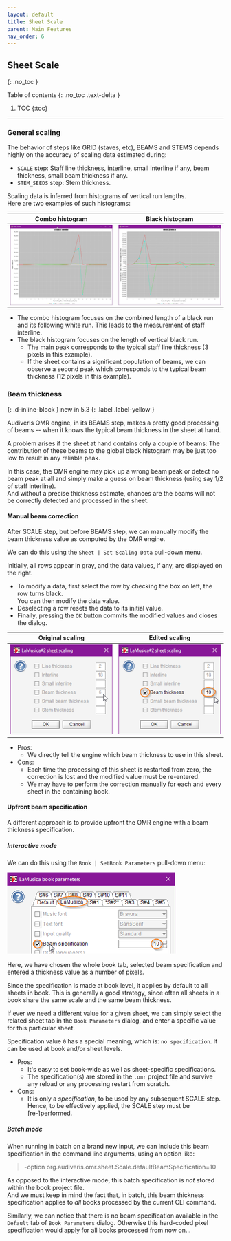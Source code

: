 ```yaml
---
layout: default
title: Sheet Scale
parent: Main Features
nav_order: 6
---
```

## Sheet Scale
{: .no_toc }

Table of contents
{: .no_toc .text-delta }
1. TOC
{:toc}
---

### General scaling

The behavior of steps like GRID (staves, etc), BEAMS and STEMS depends highly on the accuracy
of scaling data estimated during:

* ``SCALE`` step: Staff line thickness, interline, small interline if any, beam thickness,
small beam thickness if any.
* ``STEM_SEEDS`` step: Stem thickness.

Scaling data is inferred from histograms of vertical run lengths.  
Here are two examples of such histograms:

| Combo histogram | Black histogram |
| :---: | :---: |
| ![](../assets/images/combo_plot.png) | ![](../assets/images/black_plot.png) |

- The combo histogram focuses on the combined length of a black run and its following 
  white run.
  This leads to the measurement of staff interline.
- The black histogram focuses on the length of vertical black run.
    - The main peak corresponds to the typical staff line thickness (3 pixels in this example).
    - If the sheet contains a significant population of beams, we can observe a second peak
    which corresponds to the typical beam thickness (12 pixels in this example).

### Beam thickness
{: .d-inline-block }
new in 5.3
{: .label .label-yellow }

Audiveris OMR engine, in its BEAMS step, makes a pretty good processing of beams
-- when it knows the typical beam thickness in the sheet at hand.

A problem arises if the sheet at hand contains only a couple of beams:
The contribution of these beams to the global black histogram may be just too low to result in any
reliable peak.

In this case, the OMR engine may pick up a wrong beam peak or detect no beam peak at all
and simply make a guess on beam thickness (using say 1/2 of staff interline).  
And without a precise thickness estimate, chances are the beams will not be correctly detected
and processed in the sheet.

#### Manual beam correction

After SCALE step, but before BEAMS step, we can manually modify the beam thickness value
as computed by the OMR engine.

We can do this using the ``Sheet | Set Scaling Data`` pull-down menu.

Initially, all rows appear in gray, and the data values, if any, are displayed on the right.

* To modify a data, first select the row by checking the box on left, the row turns black.  
  You can then modify the data value.
* Deselecting a row resets the data to its initial value.
* Finally, pressing the `OK` button commits the modified values and closes the dialog.

| Original scaling | Edited scaling |
| :---: | :---: |  
|![](../assets/images/beam_scale_before.png)|![](../assets/images/beam_scale_after.png)|

- Pros:
  - We directly tell the engine which beam thickness to use in this sheet.
- Cons:
  - Each time the processing of this sheet is restarted from zero, the correction is lost and
  the modified value must be re-entered.
  - We may have to perform the correction manually for each and every sheet in the containing book.

#### Upfront beam specification

A different approach is to provide upfront the OMR engine with a beam thickness specification.

##### Interactive mode
We can do this using the ``Book | SetBook Parameters`` pull-down menu:

![](../assets/images/beam_book_spec.png)

Here, we have chosen the whole book tab, selected beam specification and entered a thickness value
as a number of pixels.

Since the specification is made at book level, it applies by default to all sheets in book.
This is generally a good strategy, since often all sheets in a book share the same scale
and the same beam thickness.

If ever we need a different value for a given sheet, we can simply select the related sheet tab
in the ``Book Parameters`` dialog, and enter a specific value for this particular sheet.

Specification value ``0`` has a special meaning, which is: ``no specification``.
It can be used at book and/or sheet levels.

- Pros:
  - It's easy to set book-wide as well as sheet-specific specifications.
  - The specification(s) are stored in the ``.omr`` project file and survive
    any reload or any processing restart from scratch.
- Cons:
  - It is only a *specification*, to be used by any subsequent SCALE step.  
    Hence, to be effectively applied, the SCALE step must be [re-]performed.
    
##### Batch mode

When running in batch on a brand new input, we can include this beam specification in the
command line arguments, using an option like:

> -option org.audiveris.omr.sheet.Scale.defaultBeamSpecification=10

As opposed to the interactive mode, this batch specification is *not* stored within the book
project file.  
And we must keep in mind the fact that, in batch, this beam thickness specification applies to
*all* books processed by the current CLI command.

Similarly, we can notice that there is no beam specification available in the ``Default`` tab
of ``Book Parameters`` dialog.
Otherwise this hard-coded pixel specification would apply for all books processed from now on...
